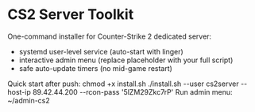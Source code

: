 # CS2 Server Toolkit

One-command installer for Counter-Strike 2 dedicated server:
- systemd user-level service (auto-start with linger)
- interactive admin menu (replace placeholder with your full script)
- safe auto-update timers (no mid-game restart)

Quick start after push:
  chmod +x install.sh
  ./install.sh --user cs2server --host-ip 89.42.44.200 --rcon-pass '5lZM29Zkc7rP'
Run admin menu:
  ~/admin-cs2
